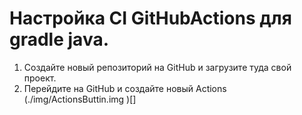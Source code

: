  
# Настройка CI GitHubActions для gradle java.

1. Создайте новый репозиторий на GitHub и загрузите туда свой проект.
2. Перейдите на GitHub и создайте новый Actions 
(./img/ActionsButtin.img
)[]


